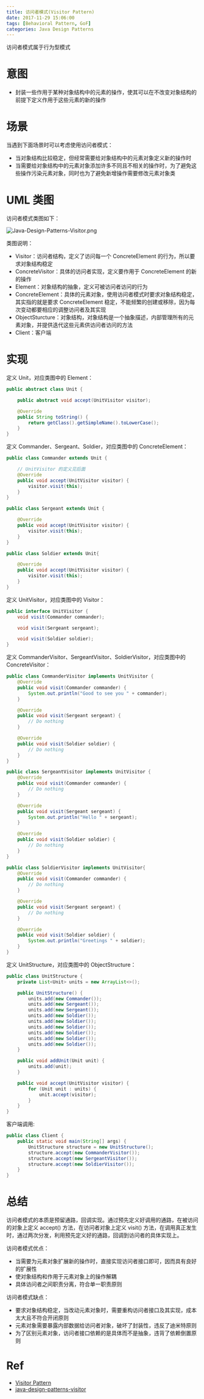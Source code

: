 ```yaml
---
title: 访问者模式(Visitor Pattern)
date: 2017-11-29 15:06:00
tags: [Behavioral Pattern, GoF]
categories: Java Design Patterns
---
```


访问者模式属于行为型模式

<!-- more -->

# 意图

* 封装一些作用于某种对象结构中的元素的操作，使其可以在不改变对象结构的前提下定义作用于这些元素的新的操作

# 场景

当遇到下面场景时可以考虑使用访问者模式：

* 当对象结构比较稳定，但经常需要给对象结构中的元素对象定义新的操作时
* 当需要给对象结构中的元素对象添加许多不同且不相关的操作时，为了避免这些操作污染元素对象，同时也为了避免新增操作需要修改元素对象类

# UML 类图

访问者模式类图如下：

![Java-Design-Patterns-Visitor.png](http://otg3f8t90.bkt.clouddn.com/2018/1/15/Java-Design-Patterns-Visitor.png)

类图说明：

* Visitor：访问者结构，定义了访问每一个 ConcreteElement 的行为，所以要求对象结构稳定
* ConcreteVisitor：具体的访问者实现，定义要作用于 ConcreteElement 的新的操作
* Element：对象结构的抽象，定义可被访问者访问的行为
* ConcreteElement：具体的元素对象，使用访问者模式时要求对象结构稳定，其实指的就是要求 ConcreteElement 稳定，不能频繁的创建或移除，因为每次变动都要相应的调整访问者及其实现
* ObjectSturcture：对象结构，对象结构是一个抽象描述，内部管理所有的元素对象，并提供迭代这些元素供访问者访问的方法
* Client：客户端

# 实现

定义 Unit，对应类图中的 Element：

```java
public abstract class Unit {

    public abstract void accept(UnitVisitor visitor);

    @Override
    public String toString() {
        return getClass().getSimpleName().toLowerCase();
    }
}
```

定义 Commander、Sergeant、Soldier，对应类图中的 ConcreteElement：

```java
public class Commander extends Unit {

    // UnitVisitor 的定义见后面
    @Override
    public void accept(UnitVisitor visitor) {
        visitor.visit(this);
    }
}
```

```java
public class Sergeant extends Unit {

    @Override
    public void accept(UnitVisitor visitor) {
        visitor.visit(this);
    }
}
```

```java
public class Soldier extends Unit{

    @Override
    public void accept(UnitVisitor visitor) {
        visitor.visit(this);
    }
}
```

定义 UnitVisitor，对应类图中的 Visitor：

```java
public interface UnitVisitor {
    void visit(Commander commander);

    void visit(Sergeant sergeant);

    void visit(Soldier soldier);
}
```

定义 CommanderVisitor、SergeantVisitor、SoldierVisitor，对应类图中的 ConcreteVisitor：

```java
public class CommanderVisitor implements UnitVisitor {
    @Override
    public void visit(Commander commander) {
        System.out.println("Good to see you " + commander);
    }

    @Override
    public void visit(Sergeant sergeant) {
        // Do nothing
    }

    @Override
    public void visit(Soldier soldier) {
        // Do nothing
    }
}
```

```java
public class SergeantVisitor implements UnitVisitor {
    @Override
    public void visit(Commander commander) {
        // Do nothing
    }

    @Override
    public void visit(Sergeant sergeant) {
        System.out.println("Hello " + sergeant);
    }

    @Override
    public void visit(Soldier soldier) {
        // Do nothing
    }
}
```

```java
public class SoldierVisitor implements UnitVisitor{
    @Override
    public void visit(Commander commander) {
        // Do nothing
    }

    @Override
    public void visit(Sergeant sergeant) {
        // Do nothing
    }

    @Override
    public void visit(Soldier soldier) {
        System.out.println("Greetings " + soldier);
    }
}
```

定义 UnitStructure，对应类图中的 ObjectStructure：

```java
public class UnitStructure {
    private List<Unit> units = new ArrayList<>();

    public UnitStructure() {
        units.add(new Commander());
        units.add(new Sergeant());
        units.add(new Sergeant());
        units.add(new Soldier());
        units.add(new Soldier());
        units.add(new Soldier());
        units.add(new Soldier());
        units.add(new Soldier());
        units.add(new Soldier());
    }

    public void addUnit(Unit unit) {
        units.add(unit);
    }

    public void accept(UnitVisitor visitor) {
        for (Unit unit : units) {
            unit.accept(visitor);
        }
    }
}
```

客户端调用:

```java
public class Client {
    public static void main(String[] args) {
        UnitStructure structure = new UnitStructure();
        structure.accept(new CommanderVisitor());
        structure.accept(new SergeantVisitor());
        structure.accept(new SoldierVisitor());
    }
}
```

# 总结

访问者模式的本质是预留通路，回调实现。通过预先定义好调用的通路，在被访问的对象上定义 accept() 方法，在访问者对象上定义 visit() 方法，在调用真正发生时，通过两次分发，利用预先定义好的通路，回调到访问者的具体实现上。

访问者模式优点：

* 当需要为元素对象扩展新的操作时，直接实现访问者接口即可，因而具有良好的扩展性
* 使对象结构和作用于元素对象上的操作解耦
* 具体访问者之间职责分离，符合单一职责原则

访问者模式缺点：

* 要求对象结构稳定，当改动元素对象时，需要重构访问者接口及其实现，成本太大且不符合开闭原则
* 元素对象需要暴露内部数据给访问者对象，破坏了封装性，违反了迪米特原则
* 为了区别元素对象，访问者接口依赖的是具体而不是抽象，违背了依赖倒置原则

# Ref

* [Visitor Pattern](http://www.oodesign.com/visitor-pattern.html)
* [java-design-patterns-visitor](https://github.com/iluwatar/java-design-patterns/blob/master/visitor/README.md)
